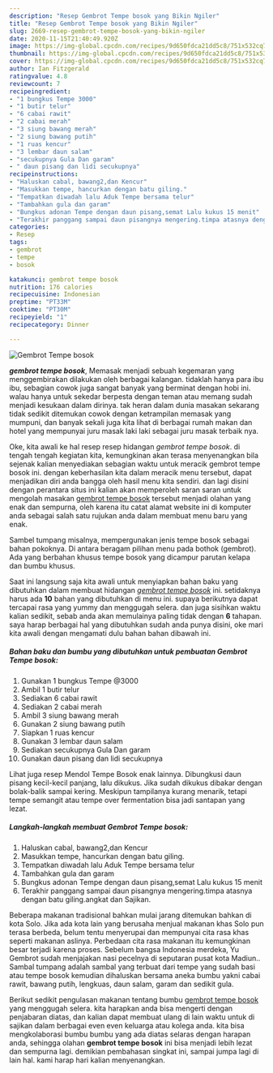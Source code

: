 ```yaml
---
description: "Resep Gembrot Tempe bosok yang Bikin Ngiler"
title: "Resep Gembrot Tempe bosok yang Bikin Ngiler"
slug: 2669-resep-gembrot-tempe-bosok-yang-bikin-ngiler
date: 2020-11-15T21:40:49.920Z
image: https://img-global.cpcdn.com/recipes/9d650fdca21dd5c8/751x532cq70/gembrot-tempe-bosok-foto-resep-utama.jpg
thumbnail: https://img-global.cpcdn.com/recipes/9d650fdca21dd5c8/751x532cq70/gembrot-tempe-bosok-foto-resep-utama.jpg
cover: https://img-global.cpcdn.com/recipes/9d650fdca21dd5c8/751x532cq70/gembrot-tempe-bosok-foto-resep-utama.jpg
author: Ian Fitzgerald
ratingvalue: 4.8
reviewcount: 7
recipeingredient:
- "1 bungkus Tempe 3000"
- "1 butir telur"
- "6 cabai rawit"
- "2 cabai merah"
- "3 siung bawang merah"
- "2 siung bawang putih"
- "1 ruas kencur"
- "3 lembar daun salam"
- "secukupnya Gula Dan garam"
- " daun pisang dan lidi secukupnya"
recipeinstructions:
- "Haluskan cabal, bawang2,dan Kencur"
- "Masukkan tempe, hancurkan dengan batu giling."
- "Tempatkan diwadah lalu Aduk Tempe bersama telur"
- "Tambahkan gula dan garam"
- "Bungkus adonan Tempe dengan daun pisang,semat Lalu kukus 15 menit"
- "Terakhir panggang sampai daun pisangnya mengering.timpa atasnya dengan batu giling.angkat dan Sajikan."
categories:
- Resep
tags:
- gembrot
- tempe
- bosok

katakunci: gembrot tempe bosok 
nutrition: 176 calories
recipecuisine: Indonesian
preptime: "PT33M"
cooktime: "PT30M"
recipeyield: "1"
recipecategory: Dinner

---
```



![Gembrot Tempe bosok](https://img-global.cpcdn.com/recipes/9d650fdca21dd5c8/751x532cq70/gembrot-tempe-bosok-foto-resep-utama.jpg)

<b><i>gembrot tempe bosok</i></b>, Memasak menjadi sebuah kegemaran yang menggembirakan dilakukan oleh berbagai kalangan. tidaklah hanya para ibu ibu, sebagian cowok juga sangat banyak yang berminat dengan hobi ini. walau hanya untuk sekedar berpesta dengan teman atau memang sudah menjadi kesukaan dalam dirinya. tak heran dalam dunia masakan sekarang tidak sedikit ditemukan cowok dengan ketrampilan memasak yang mumpuni, dan banyak sekali juga kita lihat di berbagai rumah makan dan hotel yang mempunyai juru masak laki laki sebagai juru masak terbaik nya.

Oke, kita awali ke hal resep resep hidangan <i>gembrot tempe bosok</i>. di tengah tengah kegiatan kita, kemungkinan akan terasa menyenangkan bila sejenak kalian menyediakan sebagian waktu untuk meracik gembrot tempe bosok ini. dengan keberhasilan kita dalam meracik menu tersebut, dapat menjadikan diri anda bangga oleh hasil menu kita sendiri. dan lagi disini dengan perantara situs ini kalian akan memperoleh saran saran untuk mengolah masakan <u>gembrot tempe bosok</u> tersebut menjadi olahan yang enak dan sempurna, oleh karena itu catat alamat website ini di komputer anda sebagai salah satu rujukan anda dalam membuat menu baru yang enak.

Sambel tumpang misalnya, mempergunakan jenis tempe bosok sebagai bahan pokoknya. Di antara beragam pilihan menu pada bothok (gembrot). Ada yang berbahan khusus tempe bosok yang dicampur parutan kelapa dan bumbu khusus.


Saat ini langsung saja kita awali untuk menyiapkan bahan baku yang dibutuhkan dalam membuat hidangan <u><i>gembrot tempe bosok</i></u> ini. setidaknya harus ada <b>10</b> bahan yang dibutuhkan di menu ini. supaya berikutnya dapat tercapai rasa yang yummy dan menggugah selera. dan juga sisihkan waktu kalian sedikit, sebab anda akan memulainya paling tidak dengan <b>6</b> tahapan. saya harap berbagai hal yang dibutuhkan sudah anda punya disini, oke mari kita awali dengan mengamati dulu bahan bahan dibawah ini.

<!--inarticleads1-->

##### Bahan baku dan bumbu yang dibutuhkan untuk pembuatan Gembrot Tempe bosok:

1. Gunakan 1 bungkus Tempe @3000
1. Ambil 1 butir telur
1. Sediakan 6 cabai rawit
1. Sediakan 2 cabai merah
1. Ambil 3 siung bawang merah
1. Gunakan 2 siung bawang putih
1. Siapkan 1 ruas kencur
1. Gunakan 3 lembar daun salam
1. Sediakan secukupnya Gula Dan garam
1. Gunakan  daun pisang dan lidi secukupnya


Lihat juga resep Mendol Tempe Bosok enak lainnya. Dibungkusi daun pisang kecil-kecil panjang, lalu dikukus. Jika sudah dikukus dibakar dengan bolak-balik sampai kering. Meskipun tampilanya kurang menarik, tetapi tempe semangit atau tempe over fermentation bisa jadi santapan yang lezat. 

<!--inarticleads2-->

##### Langkah-langkah membuat Gembrot Tempe bosok:

1. Haluskan cabal, bawang2,dan Kencur
1. Masukkan tempe, hancurkan dengan batu giling.
1. Tempatkan diwadah lalu Aduk Tempe bersama telur
1. Tambahkan gula dan garam
1. Bungkus adonan Tempe dengan daun pisang,semat Lalu kukus 15 menit
1. Terakhir panggang sampai daun pisangnya mengering.timpa atasnya dengan batu giling.angkat dan Sajikan.


Beberapa makanan tradisional bahkan mulai jarang ditemukan bahkan di kota Solo. Jika ada kota lain yang berusaha menjual makanan khas Solo pun terasa berbeda, belum tentu menyerupai dan mempunyai cita rasa khas seperti makanan aslinya. Perbedaan cita rasa makanan itu kemungkinan besar terjadi karena proses. Sebelum bangsa Indonesia merdeka, Yu Gembrot sudah menjajakan nasi pecelnya di seputaran pusat kota Madiun.. Sambal tumpang adalah sambal yang terbuat dari tempe yang sudah basi atau tempe bosok kemudian dihaluskan bersama aneka bumbu yakni cabai rawit, bawang putih, lengkuas, daun salam, garam dan sedikit gula. 

Berikut sedikit pengulasan makanan tentang bumbu <u>gembrot tempe bosok</u> yang menggugah selera. kita harapkan anda bisa mengerti dengan penjabaran diatas, dan kalian dapat membuat ulang di lain waktu untuk di sajikan dalam berbagai even even keluarga atau kolega anda. kita bisa mengkolaborasi bumbu bumbu yang ada diatas selaras dengan harapan anda, sehingga olahan <b>gembrot tempe bosok</b> ini bisa menjadi lebih lezat dan sempurna lagi. demikian pembahasan singkat ini, sampai jumpa lagi di lain hal. kami harap hari kalian menyenangkan.
